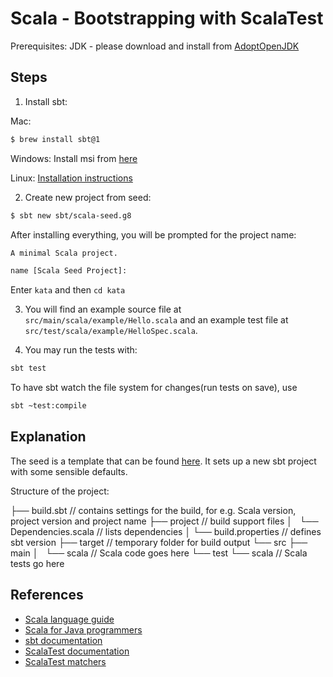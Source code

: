 # Scala - Bootstrapping with ScalaTest

Prerequisites: JDK - please download and install from [AdoptOpenJDK](https://adoptopenjdk.net)

## Steps

1. Install sbt:

Mac:
```bash
$ brew install sbt@1
```

Windows:
Install msi from [here](https://www.scala-sbt.org/release/docs/Installing-sbt-on-Windows.html)

Linux:
[Installation instructions](https://www.scala-sbt.org/release/docs/Installing-sbt-on-Linux.html)

2. Create new project from seed:

```bash
$ sbt new sbt/scala-seed.g8
```

After installing everything, you will be prompted for the project name:

```bash
A minimal Scala project.

name [Scala Seed Project]:
```

Enter `kata` and then `cd kata`

3. You will find an example source file at `src/main/scala/example/Hello.scala` and an example test file at `src/test/scala/example/HelloSpec.scala`.

4. You may run the tests with:

```bash
sbt test
```

To have sbt watch the file system for changes(run tests on save), use

```bash
sbt ~test:compile
```

## Explanation

The seed is a template that can be found [here](https://github.com/scala/scala-seed.g8). It sets up a new sbt project with some sensible defaults.

Structure of the project:

   ├── build.sbt // contains settings for the build, for e.g. Scala version, project version and project name
   ├── project // build support files
   │   └── Dependencies.scala // lists dependencies
   │   └── build.properties // defines sbt version
   ├── target // temporary folder for build output
   └── src
       ├── main
       │   └── scala // Scala code goes here
       └── test
           └── scala // Scala tests go here

## References
- [Scala language guide](https://docs.scala-lang.org/tour/tour-of-scala.html)
- [Scala for Java programmers](https://docs.scala-lang.org/tutorials/scala-for-java-programmers.html)
- [sbt documentation](https://www.scala-sbt.org/release/docs/Getting-Started.html)
- [ScalaTest documentation](http://www.scalatest.org/user_guide/writing_your_first_test)
- [ScalaTest matchers](http://www.scalatest.org/user_guide/using_matchers)